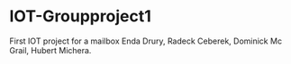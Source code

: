 # IOT-Groupproject1
First IOT project for a mailbox Enda Drury, Radeck Ceberek, Dominick Mc Grail, Hubert Michera.
